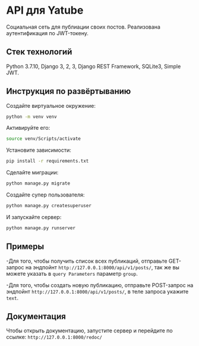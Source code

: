 # API для Yatube
Социальная сеть для публиации своих постов. Реализована аутентификация по JWT-токену.

## Стек технологий
Python 3.7.10, Django 3, 2, 3, Django REST Framework, SQLite3, Simple JWT.

## Инструкция по развёртыванию
Создайте виртуальное окружение:
```bash
python -m venv venv
```
Активируйте его:
```bash
source venv/Scripts/activate
```
Установите зависимости:
```bash
pip install -r requirements.txt
```
Сделайте миграции:
```bash
python manage.py migrate
```
Создайте супер пользователя:
```bash
python manage.py createsuperuser
```
И запускайте сервер:
```bash
python manage.py runserver
```

## Примеры
-Для того, чтобы получить список всех публикаций, отправьте GET-запрос на эндпойнт 
```http://127.0.0.1:8000/api/v1/posts/```, так же вы можете указать в ```query Parameters``` параметр ```group```.

-Для того, чтобы создать новую публикацию, отправьте POST-запрос на эндпойнт
```http://127.0.0.1:8000/api/v1/posts/```, в теле запроса укажите ```text```.

## Документация
Чтобы открыть документацию, запустите сервер и перейдите по ссылке:
```http://127.0.0.1:8000/redoc/```
